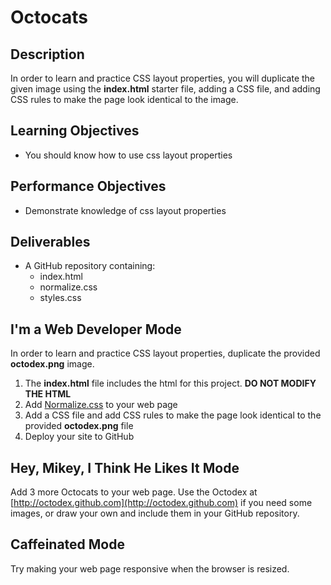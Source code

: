 # Octocats

## Description

In order to learn and practice CSS layout properties, you will duplicate the given image using the **index.html** starter file, adding a CSS file, and adding CSS rules to make the page look identical to the image.

## Learning Objectives

* You should know how to use css layout properties

## Performance Objectives

* Demonstrate knowledge of css layout properties

## Deliverables

* A GitHub repository containing:
    * index.html
    * normalize.css
    * styles.css

## I'm a Web Developer Mode

In order to learn and practice CSS layout properties, duplicate the provided **octodex.png** image.

1. The **index.html** file includes the html for this project. **DO NOT MODIFY THE HTML**
2. Add [Normalize.css](https://necolas.github.io/normalize.css/) to your web page
3. Add a CSS file and add CSS rules to make the page look identical to the provided **octodex.png** file
4. Deploy your site to GitHub

## Hey, Mikey, I Think He Likes It Mode

Add 3 more Octocats to your web page. Use the Octodex at [http://octodex.github.com](http://octodex.github.com) if you need some images, or draw your own and include them in your GitHub repository.

## Caffeinated Mode

Try making your web page responsive when the browser is resized.
